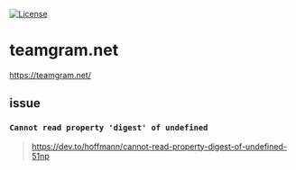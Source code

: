 [![License](https://img.shields.io/github/license/teamgram/teamgram.github.io.svg)](https://github.com/teamgram/teamgram.github.io/blob/master/LICENSE)

# teamgram.net

https://teamgram.net/

## issue
### `Cannot read property 'digest' of undefined`

> https://dev.to/hoffmann/cannot-read-property-digest-of-undefined-51np
